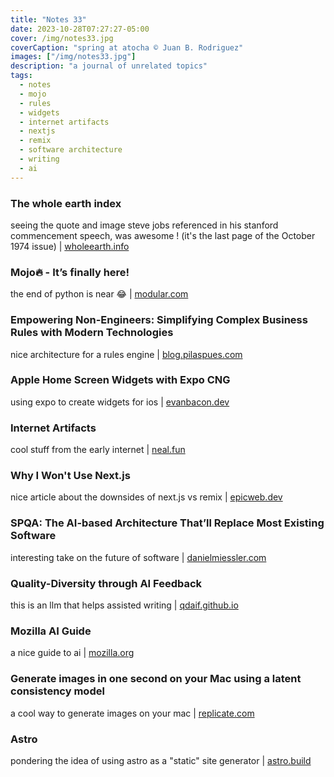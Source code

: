```yaml
---
title: "Notes 33"
date: 2023-10-28T07:27:27-05:00
cover: /img/notes33.jpg
coverCaption: "spring at atocha © Juan B. Rodriguez"
images: ["/img/notes33.jpg"]
description: "a journal of unrelated topics"
tags:
  - notes
  - mojo
  - rules
  - widgets
  - internet artifacts
  - nextjs
  - remix
  - software architecture
  - writing
  - ai
---
```


### The whole earth index

seeing the quote and image steve jobs referenced in his stanford commencement speech, was awesome ! (it's the last page of the October 1974 issue) | [wholeearth.info](https://wholeearth.info)

### Mojo🔥 - It’s finally here!

the end of python is near 😂 | [modular.com](https://www.modular.com/blog/mojo-its-finally-here)

### Empowering Non-Engineers: Simplifying Complex Business Rules with Modern Technologies

nice architecture for a rules engine |   [blog.pilaspues.com](https://blog.pilaspues.com/empowering-non-engineers-simplifying-complex-business-rules-with-modern-technologies-4831d34e4f88)

### Apple Home Screen Widgets with Expo CNG

using expo to create widgets for ios | [evanbacon.dev](
https://evanbacon.dev/blog/apple-home-screen-widgets)

### Internet Artifacts

cool stuff from the early internet | [neal.fun](https://neal.fun/internet-artifacts/)

### Why I Won't Use Next.js

nice article about the downsides of next.js vs remix |  [epicweb.dev](https://www.epicweb.dev/why-i-wont-use-nextjs)

### SPQA: The AI-based Architecture That’ll Replace Most Existing Software

interesting take on the future of software | [danielmiessler.com](https://danielmiessler.com/p/spqa-ai-architecture-replace-existing-software/)

### Quality-Diversity through AI Feedback

this is an llm that helps assisted writing | [qdaif.github.io](https://qdaif.github.io)

### Mozilla AI Guide

a nice guide to ai | [mozilla.org](https://ai-guide.future.mozilla.org/content/ai-basics/)

### Generate images in one second on your Mac using a latent consistency model

a cool way to generate images on your mac |   [replicate.com](https://replicate.com/blog/run-latent-consistency-model-on-mac)


### Astro

pondering the idea of using astro as a "static" site generator | [astro.build](https://astro.build)